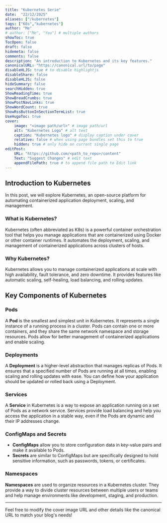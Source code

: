 ```yaml
---
title: "Kubernetes Serie"
date:  "22/12/2025"
aliases: ["/kubernetes"]
tags: ["K8s","kubernetes"]
author: "Me"
# author: ["Me", "You"] # multiple authors
showToc: true
TocOpen: false
draft: false
hidemeta: false
comments: false
description: "An introduction to Kubernetes and its key features."
canonicalURL: "https://canonical.url/to/page"
disableHLJS: true # to disable highlightjs
disableShare: false
disableHLJS: false
hideSummary: false
searchHidden: true
ShowReadingTime: true
ShowBreadCrumbs: true
ShowPostNavLinks: true
ShowWordCount: true
ShowRssButtonInSectionTermList: true
UseHugoToc: true
cover:
    image: "<image path/url>" # image path/url
    alt: "Kubernetes Logo" # alt text
    caption: "Kubernetes logo" # display caption under cover
    relative: false # when using page bundles set this to true
    hidden: true # only hide on current single page
editPost:
    URL: "https://github.com/<path_to_repo>/content"
    Text: "Suggest Changes" # edit text
    appendFilePath: true # to append file path to Edit link
---
```

## Introduction to Kubernetes

In this post, we will explore Kubernetes, an open-source platform for automating containerized application deployment, scaling, and management.

### What is Kubernetes?

Kubernetes (often abbreviated as K8s) is a powerful container orchestration tool that helps you manage applications that are containerized using Docker or other container runtimes. It automates the deployment, scaling, and management of containerized applications across clusters of hosts.

### Why Kubernetes?

Kubernetes allows you to manage containerized applications at scale with high availability, fault tolerance, and zero downtime. It provides features like automatic scaling, self-healing, load balancing, and rolling updates.

## Key Components of Kubernetes

### Pods

A **Pod** is the smallest and simplest unit in Kubernetes. It represents a single instance of a running process in a cluster. Pods can contain one or more containers, and they share the same network namespace and storage resources. Pods allow for better management of containerized applications and enable scaling.

### Deployments

A **Deployment** is a higher-level abstraction that manages replicas of Pods. It ensures that a specified number of Pods are running at all times, enabling scaling and rolling updates with ease. You can define how your application should be updated or rolled back using a Deployment.

### Services

A **Service** in Kubernetes is a way to expose an application running on a set of Pods as a network service. Services provide load balancing and help you access the application in a stable way, even if the Pods are dynamic and their IP addresses change.

### ConfigMaps and Secrets

- **ConfigMaps** allow you to store configuration data in key-value pairs and make it available to Pods.
- **Secrets** are similar to ConfigMaps but are specifically designed to hold sensitive information, such as passwords, tokens, or certificates.

### Namespaces

**Namespaces** are used to organize resources in a Kubernetes cluster. They provide a way to divide cluster resources between multiple users or teams and help manage environments like development, staging, and production.

---

Feel free to modify the cover image URL and other details like the canonical URL to match your blog's needs!
